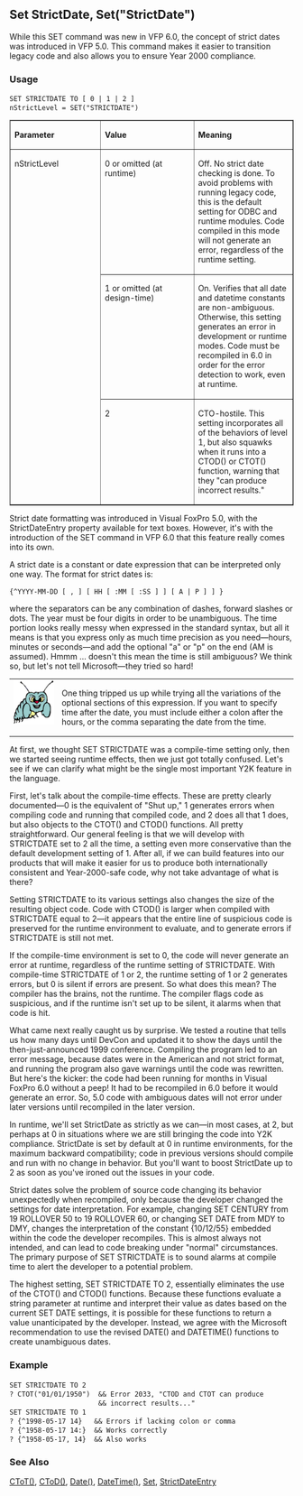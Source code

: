## Set StrictDate, Set("StrictDate")

While this SET command was new in VFP 6.0, the concept of strict dates was introduced in VFP 5.0. This command makes it easier to transition legacy code and also allows you to ensure Year 2000 compliance.

### Usage

```foxpro
SET STRICTDATE TO [ 0 | 1 | 2 ]
nStrictLevel = SET("STRICTDATE")
```
<table border cellspacing=0 cellpadding=0 width=100%>
<tr>
  <td width=32% valign=top>
  <p><b>Parameter</b></p>
  </td>
  <td width=23% valign=top>
  <p><b>Value</b></p>
  </td>
  <td width=45% valign=top>
  <p><b>Meaning</b></p>
  </td>
 </tr>
<tr>
  <td width=32% rowspan=3 valign=top>
  <p>nStrictLevel</p>
  </td>
  <td width=23% valign=top>
  <p>0 or omitted (at runtime)</p>
  </td>
  <td width=45% valign=top>
  <p>Off. No strict date checking is done. To avoid problems with running legacy code, this is the default setting for ODBC and runtime modules. Code compiled in this mode will not generate an error, regardless of the runtime setting.</p>
  </td>
 </tr>
<tr>
  <td width=33% valign=top>
  <p>1 or omitted (at design-time)</p>
  </td>
  <td width=67% valign=top>
  <p>On. Verifies that all date and datetime constants are non-ambiguous. Otherwise, this setting generates an error in development or runtime modes. Code must be recompiled in 6.0 in order for the error detection to work, even at runtime.</p>
  </td>
 </tr>
<tr>
  <td width=33% valign=top>
  <p>2</p>
  </td>
  <td width=67% valign=top>
  <p>CTO-hostile. This setting incorporates all of the behaviors of level 1, but also squawks when it runs into a CTOD() or CTOT() function, warning that they &quot;can produce incorrect results.&quot;</p>
  </td>
 </tr>
</table>

Strict date formatting was introduced in Visual FoxPro 5.0, with the StrictDateEntry property available for text boxes. However, it's with the introduction of the SET command in VFP 6.0 that this feature really comes into its own.

A strict date is a constant or date expression that can be interpreted only one way. The format for strict dates is:

```foxpro
{^YYYY-MM-DD [ , ] [ HH [ :MM [ :SS ] ] [ A | P ] ] } 
```
where the separators can be any combination of dashes, forward slashes or dots. The year must be four digits in order to be unambiguous. The time portion looks really messy when expressed in the standard syntax, but all it means is that you express only as much time precision as you need&mdash;hours, minutes or seconds&mdash;and add the optional "a" or "p" on the end (AM is assumed). Hmmm ... doesn't this mean the time is still ambiguous? We think so, but let's not tell Microsoft&mdash;they tried so hard!

<table border=0 cellspacing=0 cellpadding=0 width=100%>
<tr>
  <td width=17% valign=top>
<img width=95 height=78 src="bug.gif"></p>
  </td>
  <td width=83%>
  <p>One thing tripped us up while trying all the variations of the optional sections of this expression. If you want to specify time after the date, you must include either a colon after the hours, or the comma separating the date from the time.</p>
  </td>
 </tr>
</table>

At first, we thought SET STRICTDATE was a compile-time setting only, then we started seeing runtime effects, then we just got totally confused. Let's see if we can clarify what might be the single most important Y2K feature in the language.

First, let's talk about the compile-time effects. These are pretty clearly documented&mdash;0 is the equivalent of "Shut up," 1 generates errors when compiling code and running that compiled code, and 2 does all that 1 does, but also objects to the CTOT() and CTOD() functions. All pretty straightforward. Our general feeling is that we will develop with STRICTDATE set to 2 all the time, a setting even more conservative than the default development setting of 1. After all, if we can build features into our products that will make it easier for us to produce both internationally consistent and Year-2000-safe code, why not take advantage of what is there? 

Setting STRICTDATE to its various settings also changes the size of the resulting object code. Code with CTOD() is larger when compiled with STRICTDATE equal to 2&mdash;it appears that the entire line of suspicious code is preserved for the runtime environment to evaluate, and to generate errors if STRICTDATE is still not met.

If the compile-time environment is set to 0, the code will never generate an error at runtime, regardless of the runtime setting of STRICTDATE. With compile-time STRICTDATE of 1 or 2, the runtime setting of 1 or 2 generates errors, but 0 is silent if errors are present. So what does this mean? The compiler has the brains, not the runtime. The compiler flags code as suspicious, and if the runtime isn't set up to be silent, it alarms when that code is hit.

What came next really caught us by surprise. We tested a routine that tells us how many days until DevCon and updated it to show the days until the then-just-announced 1999 conference. Compiling the program led to an error message, because dates were in the American and not strict format, and running the program also gave warnings until the code was rewritten. But here's the kicker: the code had been running for months in Visual FoxPro 6.0 without a peep! It had to be recompiled in 6.0 before it would generate an error. So, 5.0 code with ambiguous dates will not error under later versions until recompiled in the later version.

In runtime, we'll set StrictDate as strictly as we can&mdash;in most cases, at 2, but perhaps at 0 in situations where we are still bringing the code into Y2K compliance. StrictDate is set by default at 0 in runtime environments, for the maximum backward compatibility; code in previous versions should compile and run with no change in behavior. But you'll want to boost StrictDate up to 2 as soon as you've ironed out the issues in your code.

Strict dates solve the problem of source code changing its behavior unexpectedly when recompiled, only because the developer changed the settings for date interpretation. For example, changing SET CENTURY from 19 ROLLOVER 50 to 19 ROLLOVER 60, or changing SET DATE from MDY to DMY, changes the interpretation of the constant \{10/12/55} embedded within the code the developer recompiles. This is almost always not intended, and can lead to code breaking under "normal" circumstances. The primary purpose of SET STRICTDATE is to sound alarms at compile time to alert the developer to a potential problem.

The highest setting, SET STRICTDATE TO 2, essentially eliminates the use of the CTOT() and CTOD() functions. Because these functions evaluate a string parameter at runtime and interpret their value as dates based on the current SET DATE settings, it is possible for these functions to return a value unanticipated by the developer. Instead, we agree with the Microsoft recommendation to use the revised DATE() and DATETIME() functions to create unambiguous dates.

### Example

```foxpro
SET STRICTDATE TO 2
? CTOT("01/01/1950")  && Error 2033, "CTOD and CTOT can produce
                      && incorrect results..."
SET STRICTDATE TO 1
? {^1998-05-17 14}   && Errors if lacking colon or comma
? {^1958-05-17 14:}  && Works correctly
? {^1958-05-17, 14}  && Also works
```
### See Also

[CToT()](s4g278.md), [CToD()](s4g007.md), [Date()](s4g031.md), [DateTime()](s4g031.md), [Set](s4g126.md), [StrictDateEntry](s4g685.md)